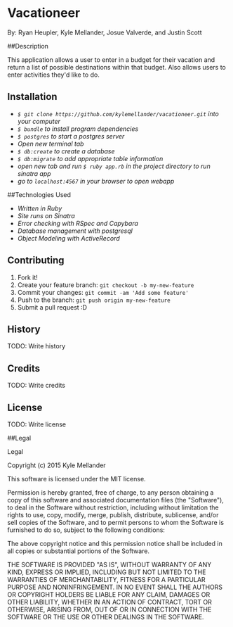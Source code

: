 # Vacationeer
By: Ryan Heupler, Kyle Mellander, Josue Valverde, and Justin Scott

##Description

This application allows a user to enter in a budget for their vacation and return a list of possible destinations within
that budget. Also allows users to enter activities they'd like to do.

## Installation


* _`$ git clone https://github.com/kylemellander/vacationeer.git` into your computer_
* _`$ bundle` to install program dependencies_
* _`$ postgres` to start a postgres server_
* _Open new terminal tab_
* _`$ db:create` to create a database_
* _`$ db:migrate` to add appropriate table information_
* _open new tab and run `$ ruby app.rb` in the project directory to run sinatra app_
* _go to `localhost:4567` in your browser to open webapp_


##Technologies Used

* _Written in Ruby_
* _Site runs on Sinatra_
* _Error checking with RSpec and Capybara_
* _Database management with postgresql_
* _Object Modeling with ActiveRecord_

## Contributing

1. Fork it!
2. Create your feature branch: `git checkout -b my-new-feature`
3. Commit your changes: `git commit -am 'Add some feature'`
4. Push to the branch: `git push origin my-new-feature`
5. Submit a pull request :D
## History
TODO: Write history
## Credits
TODO: Write credits
## License
TODO: Write license

##Legal

Legal

Copyright (c) 2015 Kyle Mellander

This software is licensed under the MIT license.

Permission is hereby granted, free of charge, to any person obtaining a copy of this software and associated documentation files (the "Software"), to deal in the Software without restriction, including without limitation the rights to use, copy, modify, merge, publish, distribute, sublicense, and/or sell copies of the Software, and to permit persons to whom the Software is furnished to do so, subject to the following conditions:

The above copyright notice and this permission notice shall be included in all copies or substantial portions of the Software.

THE SOFTWARE IS PROVIDED "AS IS", WITHOUT WARRANTY OF ANY KIND, EXPRESS OR IMPLIED, INCLUDING BUT NOT LIMITED TO THE WARRANTIES OF MERCHANTABILITY, FITNESS FOR A PARTICULAR PURPOSE AND NONINFRINGEMENT. IN NO EVENT SHALL THE AUTHORS OR COPYRIGHT HOLDERS BE LIABLE FOR ANY CLAIM, DAMAGES OR OTHER LIABILITY, WHETHER IN AN ACTION OF CONTRACT, TORT OR OTHERWISE, ARISING FROM, OUT OF OR IN CONNECTION WITH THE SOFTWARE OR THE USE OR OTHER DEALINGS IN THE SOFTWARE.
